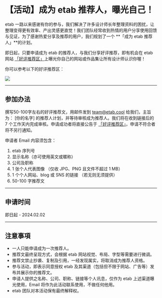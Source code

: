 # 【活动】成为 etab 推荐人，曝光自己！

etab 一路以来感谢有你的参与，我们解决了许多设计师长年整理资料的困扰，让整理变得更有效率、产出灵感更直觉！我们团队经常收到热情的用户分享使用回馈与见证，为了感谢热爱分享及推荐的用户，我们规划了一个 **「成为 etab 推荐人」**的计划。

即日起，只要申请成为 etab 的推荐人，与我们分享好评推荐，即有机会在 etab 网站 [「好评推荐区」](https://cn.etab.cool/#!#testimonials)上曝光你自己的网站或作品集让所有设计师认识你喔！

你可以参考以下的好评推荐区：

[![](https://d33v4339jhl8k0.cloudfront.net/docs/assets/5cc6cd5d04286301e753d2f7/images/609a2d40a6f4b5439f4af3db/file-jlp5egt5gs.png)](https://d33v4339jhl8k0.cloudfront.net/docs/assets/5cc6cd5d04286301e753d2f7/images/609a2d40a6f4b5439f4af3db/file-jlp5egt5gs.png)

* * *

## 参加办法

撰写50-100字左右的好评推荐文，用邮件发到 <team@etab.cool> 给我们，主旨为： \[你的名字\] 的推荐人计划，并等待审核成为推荐人。我们将在收到链接后的 7 个工作天内完成审核。申请成功者将直接公告于 [「好评推荐区」](https://cn.etab.cool/#!#testimonials)，申请不符合者将不另行通知。  

申请者 Email 内容须包含：

1.  etab 序列号
2.  显示名称（亦可使用英文或暱称）
3.  公司及职称
4.  1 张个人代表图像 （仅收 JPG、PNG 且文件不超过 1 MB）
5.  1 个个人网站、blog 或 SNS 的链接 （若无则无须提供）
6.  50-100 字推荐文

* * *

## 申请时间

即日起 - 2024.02.02

* * *

## 注意事項

* 一人只能申请成为一次推荐人。
* 推荐文最终呈现方式，会根据 etab 网站视觉、布局、字型等需要进行微调。
* 推荐文禁止抄袭、复制及引用，一经发现属实，将取消成为推荐人资格。
* 参与活动，即表示同意授权 etab 及其渠道（包括但不限于网站、广告等）发布并展示你的推荐文。
* 申请人提供之名称、公司、职称、链接等个人讯息，仅作为 etab 上述渠道曝光使用，Email 将作为此活动联系使用，不做任何他用。
* etab 团队对本活动保有最终解释权。




